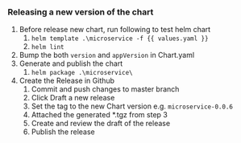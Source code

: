 ### Releasing a new version of the chart
1. Before release new chart, run following to test helm chart
   1. ```helm template .\microservice -f {{ values.yaml }}```
   2. ```helm lint```
2. Bump the both ```version``` and ```appVersion``` in Chart.yaml
3. Generate and publish the chart
   1. ```helm package .\microservice\```
4. Create the Release in Github
   1. Commit and push changes to master branch
   2. Click Draft a new release
   3. Set the tag to the new Chart version e.g. ```microservice-0.0.6```
   4. Attached the generated *.tgz from step 3
   5. Create and review the draft of the release
   6. Publish the release